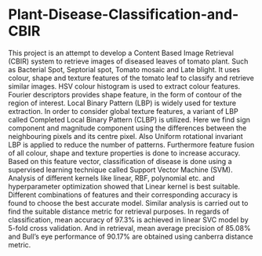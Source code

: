 # Plant-Disease-Classification-and-CBIR

This project is an attempt to develop a Content Based Image Retrieval (CBIR)
system to retrieve images of diseased leaves of tomato plant. Such as Bacterial Spot, Septorial spot, Tomato mosaic and Late blight.
It uses colour, shape
and texture features of the tomato leaf to classify and retrieve similar images. HSV
colour histogram is used to extract colour features. Fourier descriptors provides
shape feature, in the form of contour of the region of interest. Local Binary Pattern
(LBP) is widely used for texture extraction. In order to consider global texture
features, a variant of LBP called Completed Local Binary Pattern (CLBP) is utilized.
Here we find sign component and magnitude component using the differences
between the neighbouring pixels and its centre pixel. Also Uniform rotational invariant
LBP is applied to reduce the number of patterns. Furthermore feature fusion
of all colour, shape and texture properties is done to increase accuracy. Based
on this feature vector, classification of disease is done using a supervised learning
technique called Support Vector Machine (SVM). Analysis of different kernels like
linear, RBF, polynomial etc. and hyperparameter optimization showed that Linear
kernel is best suitable. Different combinations of features and their corresponding
accuracy is found to choose the best accurate model. Similar analysis is carried out
to find the suitable distance metric for retrieval purposes. In regards of classification,
mean accuracy of 97.3% is achieved in linear SVC model by 5-fold cross validation.
And in retrieval, mean average precision of 85.08% and Bull’s eye performance of
90.17% are obtained using canberra distance metric.

